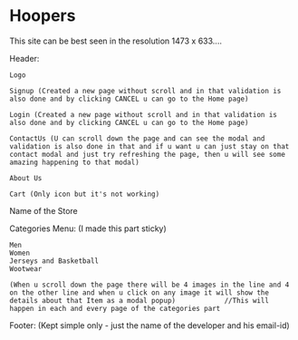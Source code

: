 # Hoopers

This site can be best seen in the resolution 1473 x 633....

Header:

    Logo

    Signup (Created a new page without scroll and in that validation is also done and by clicking CANCEL u can go to the Home page)

    Login (Created a new page without scroll and in that validation is also done and by clicking CANCEL u can go to the Home page)

    ContactUs (U can scroll down the page and can see the modal and validation is also done in that and if u want u can just stay on that contact modal and just try refreshing the page, then u will see some amazing happening to that modal)

    About Us

    Cart (Only icon but it's not working)

Name of the Store

Categories Menu: (I made this part sticky)

    Men 
    Women 
    Jerseys and Basketball
    Wootwear

    (When u scroll down the page there will be 4 images in the line and 4 on the other line and when u click on any image it will show the details about that Item as a modal popup)            //This will happen in each and every page of the categories part

Footer: (Kept simple only - just the name of the developer and his email-id)
